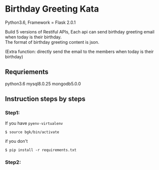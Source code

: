 # Birthday Greeting Kata
Python3.6, Framework = Flask 2.0.1

Build 5 versions of Restiful APIs, Each api can send birthday greeting email when today is their birthday.  
The format of birthday greeting content is json.  

(Extra function: directly send the email to the members when today is their birthday)

## Requriements
python3.6
mysql8.0.25
mongodb5.0.0
  
  
## Instruction steps by steps

### Step1: 
If you have `pyenv-virtualenv` 
```
$ source bgk/bin/activate
```
if you don't
```
$ pip install -r requirements.txt
```

### Step2:


